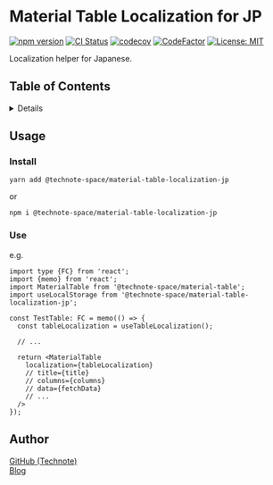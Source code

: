 # Material Table Localization for JP

[![npm version](https://badge.fury.io/js/%40technote-space%2Fmaterial-table-localization-jp.svg)](https://badge.fury.io/js/%40technote-space%2Fmaterial-table-localization-jp)
[![CI Status](https://github.com/technote-space/material-table-localization-jp/workflows/CI/badge.svg)](https://github.com/technote-space/material-table-localization-jp/actions)
[![codecov](https://codecov.io/gh/technote-space/material-table-localization-jp/branch/master/graph/badge.svg)](https://codecov.io/gh/technote-space/material-table-localization-jp)
[![CodeFactor](https://www.codefactor.io/repository/github/technote-space/material-table-localization-jp/badge)](https://www.codefactor.io/repository/github/technote-space/material-table-localization-jp)
[![License: MIT](https://img.shields.io/badge/License-MIT-blue.svg)](https://github.com/technote-space/material-table-localization-jp/blob/master/LICENSE)

Localization helper for Japanese.

## Table of Contents

<!-- START doctoc generated TOC please keep comment here to allow auto update -->
<!-- DON'T EDIT THIS SECTION, INSTEAD RE-RUN doctoc TO UPDATE -->
<details>
<summary>Details</summary>

- [Setup](#setup)
  - [yarn](#yarn)
  - [npm](#npm)
- [Author](#author)

</details>
<!-- END doctoc generated TOC please keep comment here to allow auto update -->

## Usage

### Install

`yarn add @technote-space/material-table-localization-jp`

or

`npm i @technote-space/material-table-localization-jp`

### Use

e.g.

```tsx
import type {FC} from 'react';
import {memo} from 'react';
import MaterialTable from '@technote-space/material-table';
import useLocalStorage from '@technote-space/material-table-localization-jp';

const TestTable: FC = memo(() => {
  const tableLocalization = useTableLocalization();

  // ...

  return <MaterialTable
    localization={tableLocalization}
    // title={title}
    // columns={columns}
    // data={fetchData}
    // ...
  />
});
```

## Author

[GitHub (Technote)](https://github.com/technote-space)  
[Blog](https://technote.space)
